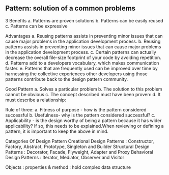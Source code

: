 ## Pattern: solution of a common problems

3 Benefits
a. Patterns are proven solutions
b. Patterns can be easily reused
c. Patterns can be expressive

Advantages
a. Reusing patterns assists in preventing minor issues that can cause major problems in the application development process.
b. Reusing patterns assists in preventing minor issues that can cause major problems in the application development process.
c. Certain patterns can actually decrease the overall file-size footprint of your code by avoiding repetition.
d. Patterns add to a developers vocabulary, which makes communication faster.
e. Patterns that are frequently used can be improved over time by harnessing the collective experiences other developers using those patterns contribute back to the design pattern community.

Good Pattern
a. Solves a particular problem
b. The solution to this problem cannot be obvious
c. The concept described must have been proven:
d. It must describe a relationship:

Rule of three:
a. Fitness of purpose - how is the pattern considered successful
b. Usefulness- why is the pattern considered successful?
c. Applicability - is the design worthy of being a pattern because it has wider applicability? If so, this needs to be explained.When reviewing or defining a pattern, it is important to keep the above in mind.


Categories Of Design Pattern
Creational Design Patterns :  Constructor, Factory, Abstract, Prototype, Singleton and Builder
Structural Design Patterns : Decorator, Facade, Flyweight, Adapter and Proxy
Behavioral Design Patterns : Iterator, Mediator, Observer and Visitor


Objects : properties & method : hold complex data structure 

